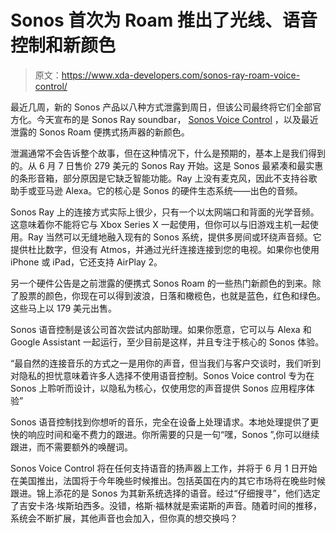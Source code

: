 # Sonos 首次为 Roam 推出了光线、语音控制和新颜色

> 原文：<https://www.xda-developers.com/sonos-ray-roam-voice-control/>

最近几周，新的 Sonos 产品以八种方式泄露到周日，但该公司最终将它们全部官方化。今天宣布的是 Sonos Ray soundbar， [Sonos Voice Control](https://www.xda-developers.com/sonos-voice-reportedly-launching-june/) ，以及最近泄露的 Sonos Roam 便携式扬声器的新颜色。

泄漏通常不会告诉整个故事，但在这种情况下，什么是预期的，基本上是我们得到的。从 6 月 7 日售价 279 美元的 Sonos Ray 开始。这是 Sonos 最紧凑和最实惠的条形音箱，部分原因是它缺乏智能功能。Ray 上没有麦克风，因此不支持谷歌助手或亚马逊 Alexa。它的核心是 Sonos 的硬件生态系统——出色的音频。

Sonos Ray 上的连接方式实际上很少，只有一个以太网端口和背面的光学音频。这意味着你不能将它与 Xbox Series X 一起使用，但你可以与旧游戏主机一起使用。Ray 当然可以无缝地融入现有的 Sonos 系统，提供多房间或环绕声音频。它提供杜比数字，但没有 Atmos，并通过光纤连接连接到您的电视。如果你也使用 iPhone 或 iPad，它还支持 AirPlay 2。

另一个硬件公告是之前泄露的便携式 Sonos Roam 的一些热门新颜色的到来。除了股票的颜色，你现在可以得到波浪，日落和橄榄色，也就是蓝色，红色和绿色。这些马上以 179 美元出售。

Sonos 语音控制是该公司首次尝试内部助理。如果你愿意，它可以与 Alexa 和 Google Assistant 一起运行，至少目前是这样，并且专注于核心的 Sonos 体验。

“最自然的连接音乐的方式之一是用你的声音，但当我们与客户交谈时，我们听到对隐私的担忧意味着许多人选择不使用语音控制。Sonos Voice control 专为在 Sonos 上聆听而设计，以隐私为核心，仅使用您的声音提供 Sonos 应用程序体验”

Sonos 语音控制找到你想听的音乐，完全在设备上处理请求。本地处理提供了更快的响应时间和毫不费力的跟进。你所需要的只是一句“嘿，Sonos ”,你可以继续跟进，而不需要额外的唤醒词。

Sonos Voice Control 将在任何支持语音的扬声器上工作，并将于 6 月 1 日开始在美国推出，法国将于今年晚些时候推出。包括英国在内的其它市场将在晚些时候跟进。锦上添花的是 Sonos 为其新系统选择的语音。经过“仔细搜寻”，他们选定了吉安卡洛·埃斯珀西多。没错，格斯·福林就是索诺斯的声音。随着时间的推移，系统会不断扩展，其他声音也会加入，但你真的想交换吗？